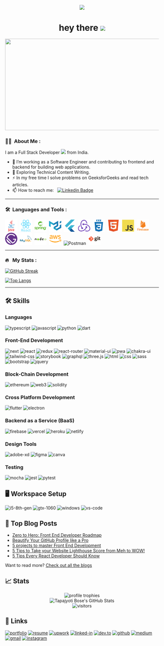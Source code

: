
<p align="center"><img src="https://media.giphy.com/media/M9gbBd9nbDrOTu1Mqx/giphy.gif" width="100"/></p>


<h1 align="center">hey there <img src="https://media.giphy.com/media/hvRJCLFzcasrR4ia7z/giphy.gif" width="40"></h1>

<p align="center"><img src="https://media.giphy.com/media/dWesBcTLavkZuG35MI/giphy.gif" width="600" height="300"  /></p>

### :woman_technologist: &nbsp;About Me :

I am a Full Stack Developer <img src="https://media.giphy.com/media/WUlplcMpOCEmTGBtBW/giphy.gif" width="30"> from India.

- 🔭 I’m working as a Software Engineer and contributing to frontend and backend for building web applications.
- 🌱 Exploring Technical Content Writing.
- ⚡ In my free time I solve problems on GeeksforGeeks and read tech articles.
- 📫 How to reach me: &nbsp; [![Linkedin Badge](https://img.shields.io/badge/-kakbar-blue?style=flat&logo=Linkedin&logoColor=white)](https://www.linkedin.com/in/kakbar)

---

### 🛠 &nbsp;Languages and Tools :

<p>
<img src="https://github.com/devicons/devicon/blob/master/icons/java/java-original-wordmark.svg" title="Java" alt="Java" width="40" height="40"/>&nbsp;
<img src="https://github.com/devicons/devicon/blob/master/icons/react/react-original-wordmark.svg" title="React" alt="React" width="40" height="40"/>&nbsp;
<img src="https://github.com/devicons/devicon/blob/master/icons/spring/spring-original-wordmark.svg" title="Spring" alt="Spring" width="40" height="40"/>&nbsp;
<img src="https://github.com/devicons/devicon/blob/master/icons/materialui/materialui-original.svg" title="Material UI" alt="Material UI" width="40" height="40"/>&nbsp;
<img src="https://github.com/devicons/devicon/blob/master/icons/flutter/flutter-original.svg" title="Flutter" alt="Flutter" width="40" height="40"/>&nbsp;
<img src="https://github.com/devicons/devicon/blob/master/icons/redux/redux-original.svg" title="Redux" alt="Redux " width="40" height="40"/>&nbsp;
<img src="https://github.com/devicons/devicon/blob/master/icons/css3/css3-plain-wordmark.svg"  title="CSS3" alt="CSS" width="40" height="40"/>&nbsp;
<img src="https://github.com/devicons/devicon/blob/master/icons/html5/html5-original.svg" title="HTML5" alt="HTML" width="40" height="40"/>&nbsp;
<img src="https://github.com/devicons/devicon/blob/master/icons/javascript/javascript-original.svg" title="JavaScript" alt="JavaScript" width="40" height="40"/>&nbsp;
<img src="https://github.com/devicons/devicon/blob/master/icons/firebase/firebase-plain-wordmark.svg" title="Firebase" alt="Firebase" width="40" height="40"/>&nbsp;
<img src="https://github.com/devicons/devicon/blob/master/icons/gatsby/gatsby-original.svg" title="Gatsby"  alt="Gatsby" width="40" height="40"/>&nbsp;
<img src="https://github.com/devicons/devicon/blob/master/icons/mysql/mysql-original-wordmark.svg" title="MySQL"  alt="MySQL" width="40" height="40"/>&nbsp;
<img src="https://github.com/devicons/devicon/blob/master/icons/nodejs/nodejs-original-wordmark.svg" title="NodeJS" alt="NodeJS" width="40" height="40"/>&nbsp;
<img src="https://github.com/devicons/devicon/blob/master/icons/amazonwebservices/amazonwebservices-plain-wordmark.svg" title="AWS" alt="AWS" width="40" height="40"/>&nbsp;
<img src="https://www.vectorlogo.zone/logos/getpostman/getpostman-icon.svg" title="Postman"  alt="Postman" width="40" height="40"/>&nbsp;
<img src="https://github.com/devicons/devicon/blob/master/icons/git/git-original-wordmark.svg" title="Git" **alt="Git" width="40" height="40"/>&nbsp;
</p>

---

### 🔥 &nbsp; My Stats :
[![GitHub Streak](http://github-readme-streak-stats.herokuapp.com?user=itsZed0&theme=dark&background=000000)](https://git.io/streak-stats)

[![Top Langs](https://github-readme-stats.vercel.app/api/top-langs/?username=itsZed0&layout=compact&theme=vision-friendly-dark)](https://github.com/anuraghazra/github-readme-stats)

---

## 🛠️ Skills

### Languages

![typescript](https://img.shields.io/badge/TypeScript-3178C6?style=for-the-badge&logo=typescript&logoColor=white)
![javascript](https://img.shields.io/badge/JavaScript-323330?style=for-the-badge&logo=javascript&logoColor=F7DF1E)
![python](https://img.shields.io/badge/Python-3776AB?style=for-the-badge&logo=python&logoColor=white)
![dart](https://img.shields.io/badge/Dart-28B6F6?style=for-the-badge&logo=dart&logoColor=white)

### Front-End Development

![next](https://img.shields.io/badge/Next-000000?style=for-the-badge&logo=nextdotjs&logoColor=FFFFFF)
![react](https://img.shields.io/badge/React-20232A?style=for-the-badge&logo=react&logoColor=61DAFB)
![redux](https://img.shields.io/badge/Redux-593D88?style=for-the-badge&logo=redux&logoColor=white)
![react-router](https://img.shields.io/badge/React_Router-CA4245?style=for-the-badge&logo=react-router&logoColor=white)
![material-ui](https://img.shields.io/badge/Material_UI-0081CB?style=for-the-badge&logo=mui&logoColor=white)
![pwa](https://img.shields.io/badge/Progressive_Web_App-4285F4?style=for-the-badge&logo=googlechrome&logoColor=white)
![chakra-ui](https://img.shields.io/badge/Chakra_UI-319795?style=for-the-badge&logo=chakra-ui&logoColor=white)
![tailwind-css](https://img.shields.io/badge/tailwind_css-06B6D4?style=for-the-badge&logo=tailwind-css&logoColor=white)
![storybook](https://img.shields.io/badge/storybook-FF4785?style=for-the-badge&logo=storybook&logoColor=white)
![graphql](https://img.shields.io/badge/GraphQL-E434AA?style=for-the-badge&logo=graphql&logoColor=white)
![three.js](https://img.shields.io/badge/Three.js-000000?style=for-the-badge&logo=three.js&logoColor=white)
![html](https://img.shields.io/badge/HTML5-E34F26?style=for-the-badge&logo=html5&logoColor=white)
![css](https://img.shields.io/badge/CSS3-1572B6?style=for-the-badge&logo=css3&logoColor=white)
![sass](https://img.shields.io/badge/SASS-CC6699?style=for-the-badge&logo=sass&logoColor=white)
![bootstrap](https://img.shields.io/badge/Bootstrap-563D7C?style=for-the-badge&logo=bootstrap&logoColor=white)
![jquery](https://img.shields.io/badge/jQuery-0769AD?style=for-the-badge&logo=jquery&logoColor=white)

### Block-Chain Development

![ethereum](https://img.shields.io/badge/Ethereum-3C3C3D?style=for-the-badge&logo=ethereum&logoColor=white)
![web3](https://img.shields.io/badge/Web_3-F16822?style=for-the-badge&logo=web3.js&logoColor=white)
![solidity](https://img.shields.io/badge/Solidity-363636?style=for-the-badge&logo=solidity&logoColor=white)

### Cross Platform Development

![flutter](https://img.shields.io/badge/Flutter-28B6F6?style=for-the-badge&logo=flutter&logoColor=white)
![electron](https://img.shields.io/badge/Electron-2C2E3B?style=for-the-badge&logo=electron&logoColor=white)

### Backend as a Service (BaaS)

![firebase](https://img.shields.io/badge/Firebase-ffaa00?style=for-the-badge&logo=Firebase&logoColor=white)
![vercel](https://img.shields.io/badge/Vercel-000000?style=for-the-badge&logo=Vercel&logoColor=white)
![heroku](https://img.shields.io/badge/Heroku-430098?style=for-the-badge&logo=heroku&logoColor=white)
![netlify](https://img.shields.io/badge/Netlify-00C7B7?style=for-the-badge&logo=netlify&logoColor=white)

### Design Tools

![adobe-xd](https://img.shields.io/badge/adobe_xd-470137?style=for-the-badge&logo=adobe-xd&logoColor=white)
![figma](https://img.shields.io/badge/figma-000000?style=for-the-badge&logo=figma&logoColor=white)
![canva](https://img.shields.io/badge/canva-00C4CC?style=for-the-badge&logo=canva&logoColor=white)

### Testing

![mocha](https://img.shields.io/badge/Mocha-8D6748?style=for-the-badge&logo=mocha&logoColor=white)
![jest](https://img.shields.io/badge/Jest-C21325?style=for-the-badge&logo=jest&logoColor=white)
![pytest](https://img.shields.io/badge/Pytest-3776AB?style=for-the-badge&logo=python&logoColor=white)

## 🖥️ Workspace Setup

![i5-8th-gen](https://img.shields.io/badge/Intel-Core_i5_8th-0071C5?style=for-the-badge&logo=intel&logoColor=white)
![gtx-1060](https://img.shields.io/badge/NVIDIA-GTX_1060-76B900?style=for-the-badge&logo=nvidia&logoColor=white)
![windows](https://img.shields.io/badge/Windows_10-0078D6?style=for-the-badge&logo=windows&logoColor=white)
![vs-code](https://img.shields.io/badge/VS_Code-007ACC?style=for-the-badge&logo=Visual-Studio-Code&logoColor=white)

## 📝 Top Blog Posts

-   [Zero to Hero: Front End Developer Roadmap](https://dev.to/ruppysuppy/front-end-developer-roadmap-zero-to-hero-4pkf)
-   [Beautify Your GitHub Profile like a Pro](https://dev.to/ruppysuppy/beautify-your-github-profile-like-a-pro-5093)
-   [5 projects to master Front End Development](https://dev.to/ruppysuppy/5-projects-to-master-front-end-development-57p)
-   [5 Tips to Take your Website Lighthouse Score from Meh to WOW!](https://dev.to/ruppysuppy/5-tips-to-take-your-website-lighthouse-score-from-meh-to-wow-2375)
-   [5 Tips Every React Developer Should Know](https://dev.to/ruppysuppy/5-tips-every-react-developer-should-know-1ghh)

Want to read more? [Check out all the blogs](https://dev.to/ruppysuppy)

## 📈 Stats

<div align="center">
    <img src="https://github-profile-trophy.vercel.app/?username=ruppysuppy&row=1&column=6&margin-h=8&theme=darkhub&count_private=true&margin-w=15&no-frame=true" alt="profile trophies" />
    <br />
    <img src="https://github-readme-stats.vercel.app/api?username=ruppysuppy&show_icons=true&hide_border=true" alt="Tapajyoti Bose's GitHub Stats">
    <br />
    <img src="https://visitor-badge.laobi.icu/badge?page_id=ruppysuppy.ruppysuppy" alt="visitors">
</div>

## 🔗 Links

[![portfolio](https://img.shields.io/badge/Portfolio-5340ff?style=for-the-badge&logo=Google-chrome&logoColor=white)](https://tapajyoti-bose.vercel.app/)
[![resume](https://img.shields.io/badge/Resume-4285F4?style=for-the-badge&logo=read-the-docs&logoColor=white)](https://firebasestorage.googleapis.com/v0/b/tapajyoti-bose.appspot.com/o/Tapajyoti%20Bose.pdf?alt=media&token=68b3f3e3-cf56-4666-b4fa-9897c80eec2e)
[![upwork](https://img.shields.io/badge/Upwork-6FDA44?style=for-the-badge&logo=Upwork&logoColor=white)](https://www.upwork.com/freelancers/~01c12e516ee1d35044)
[![linked-in](https://img.shields.io/badge/Linked_In-0077B5?style=for-the-badge&logo=LinkedIn&logoColor=white)](https://www.linkedin.com/in/tapajyoti-bose/)
[![dev.to](https://img.shields.io/badge/Dev.to-0A0A0A?style=for-the-badge&logo=DevdotTo&logoColor=white)](https://dev.to/ruppysuppy)
[![github](https://img.shields.io/badge/GitHub-000000?style=for-the-badge&logo=GitHub&logoColor=white)](https://github.com/ruppysuppy)
[![medium](https://img.shields.io/badge/medium-000000?style=for-the-badge&logo=medium&logoColor=white)](https://tapajyoti-bose.medium.com/)
[![gmail](https://img.shields.io/badge/Gmail-D14836?style=for-the-badge&logo=Gmail&logoColor=white)](mailto:https://github.com/ruppysuppy)
[![instagram](https://img.shields.io/badge/Instagram-E4405F?style=for-the-badge&logo=instagram&logoColor=white)](https://www.instagram.com/tapajyotib/)
